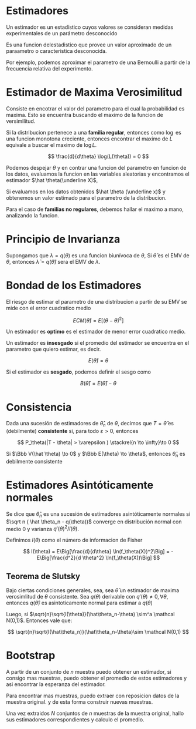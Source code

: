 # Estimadores

Un estimador es un estadístico cuyos valores se consideran medidas experimentales de un parámetro desconocido

Es una funcion delestadistico que provee un valor aproximado de un paraametro o caracteristica desconocida.

Por ejemplo, podemos aproximar el parametro de una Bernoulli a partir de la frecuencia relativa del experimento.

# Estimador de Maxima Verosimilitud

Consiste en encotrar el valor del parametro para el cual la probabilidad es maxima. Esto se encuentra buscando el maximo de la funcion de versimilitud. 

Si la distribucion pertenece a una **familia regular**, entonces como $\log$ es una funcion monotona creciente, entonces encontrar el maximo de $L$ equivale a buscar el maximo de $\log L$.

$$
\frac{d}{d\theta} \log(L(\theta)) = 0
$$

Podemos despejar $\theta$ y en contrar una funcion del parametro en funcion de los datos, evaluamos la funcion en las variables aleatorias y encontramos el estimador $\hat \theta(\underline X)$, 

Si evaluamos en los datos obtenidos $\hat \theta (\underline x)$ y obtenemos un valor estimado para el parametro de la distribucion.

Para el caso de **familias no regulares**, debemos hallar el maximo a mano, analizando la funcion.

# Principio de Invarianza

Supongamos que $\lambda = q(\theta)$ es una funcion biunívoca de $\theta$, Si $\hat \theta$ es el EMV de $\theta$, entonces $\hat \lambda = q(\hat \theta)$ sera el EMV de $\lambda$.

# Bondad de los Estimadores

El riesgo de estimar el parametro de una distribucion a partir de su EMV se mide con el error cuadratico medio

$$
ECM(\hat \theta) = E[(\theta - \hat \theta)^2]
$$

Un estimador es **optimo** es el estimador de menor error cuadratico medio.

Un estimador es **insesgado** si el promedio del estimador se encuentra en el parametro que quiero estimar, es decir.

$$
E(\hat \theta) = \theta
$$

Si el estimador es **sesgado**, podemos definir el sesgo como

$$
B(\hat \theta) = E(\hat \theta) - \theta
$$

# Consistencia

Dada una sucesión de estimadores de $\hat \theta_n$ de $\theta$, decimos que $T = \hat \theta$ es (debilmente) **consistente** si, para todo $\varepsilon > 0$, entonces

$$
P_\theta(|T - \theta| > \varepsilon ) \stackrel{n \to \infty}\to 0
$$

Si  $\Bbb V(\hat \theta) \to 0$ y $\Bbb E(\theta) \to \theta$, entonces $\hat \theta_n$ es debilmente consistente

# Estimadores Asintóticamente normales

Se dice que $\hat \theta_n$ es una sucesión de estimadores asintóticamente normales si $\sqrt n ( \hat \theta_n - q(\theta))$ converge en distribución normal con medio 0 y varianza $q'(\theta)^2 / I(\theta)$.

Definimos $I(\theta)$ como el número de informacion de Fisher

$$
I(\theta) = E\Big[\frac{d}{d\theta} \ln(f_\theta(X))^2\Big] = - E\Big[\frac{d^2}{d \theta^2} \ln(f_\theta(X))\Big]
$$

## Teorema de Slutsky

Bajo ciertas condiciones generales, sea, sea $\hat \theta$ un estimador de maxima verosimlitud de $\theta$ consistente. Sea $q(\theta)$ derivable con $q'(\theta) \neq 0, \forall \theta$, entonces $q(\hat \theta)$ es asintoticamente normal para estimar a $q(\theta)$

Luego, si $\sqrt{n}\sqrt{I(\theta)}(\hat\theta_n-\theta) \sim^a \mathcal N(0,1)$. Entonces vale que:

$$
\sqrt{n}\sqrt{I(\hat\theta_n)}(\hat\theta_n-\theta)\sim \mathcal N(0,1)
$$

# Bootstrap

A partir de un conjunto de $n$ muestra puedo obtener un estimador, si consigo mas muestras, puedo obtener el promedio de estos estimadores y asi encontrar la esperanza del estimador.

Para encontrar mas muestras, puedo extraer con reposicion datos de la muestra original. y de esta forma construir nuevas muestras.

Una vez extraidos $N$ conjuntos de $n$ muestras de la muestra original, hallo sus estimadores correspondientes y calculo el promedio.